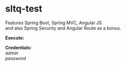 # sltq-test

Features Spring Boot, Spring MVC, Angular JS  
and also Spring Security and Angular Route as a *bonus*.

**Execute:**


**Credentials:**  
*admin*  
*password*
